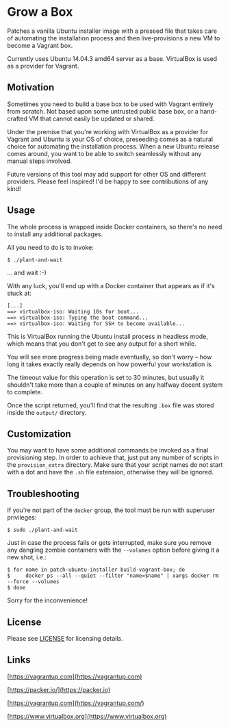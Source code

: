 # Grow a Box

Patches a vanilla Ubuntu installer image with a preseed file that takes care of
automating the installation process and then live-provisions a new VM to become
a Vagrant box.

Currently uses Ubuntu 14.04.3 amd64 server as a base. VirtualBox is used as a
provider for Vagrant.

## Motivation

Sometimes you need to build a base box to be used with Vagrant entirely from
scratch. Not based upon some untrusted public base box, or a hand-crafted VM
that cannot easily be updated or shared.

Under the premise that you're working with VirtualBox as a provider for Vagrant
and Ubuntu is your OS of choice, preseeding comes as a natural choice for
automating the installation process. When a new Ubuntu release comes around, you
want to be able to switch seamlessly without any manual steps involved.

Future versions of this tool may add support for other OS and different
providers. Please feel inspired! I'd be happy to see contributions of any kind!

## Usage

The whole process is wrapped inside Docker containers, so there's no need to
install any additional packages.

All you need to do is to invoke:

    $ ./plant-and-wait

... and wait :-)

With any luck, you'll end up with a Docker container that appears as if it's
stuck at:

    [...]
    ==> virtualbox-iso: Waiting 10s for boot...
    ==> virtualbox-iso: Typing the boot command...
    ==> virtualbox-iso: Waiting for SSH to become available...

This is VirtualBox running the Ubuntu install process in headless mode, which
means that you don't get to see any output for a short while.

You will see more progress being made eventually, so don't worry – how long it
takes exactly really depends on how powerful your workstation is.

The timeout value for this operation is set to 30 minutes, but usually it
shouldn't take more than a couple of minutes on any halfway decent system to
complete.

Once the script returned, you'll find that the resulting `.box` file was stored
inside the `output/` directory.

## Customization

You may want to have some additional commands be invoked as a final provisioning
step. In order to achieve that, just put any number of scripts in the
`provision_extra` directory. Make sure that your script names do not start with
a dot and have the `.sh` file extension, otherwise they will be ignored.

## Troubleshooting

If you're not part of the `docker` group, the tool must be run with superuser
privileges:

    $ sudo ./plant-and-wait

Just in case the process fails or gets interrupted, make sure you remove any
dangling zombie containers with the `--volumes` option before giving it a new
shot, i.e.:

    $ for name in patch-ubuntu-installer build-vagrant-box; do
    $     docker ps --all --quiet --filter "name=$name" | xargs docker rm --force --volumes
    $ done

Sorry for the inconvenience!

## License

Please see [LICENSE](/LICENSE) for licensing details.

## Links

[https://vagrantup.com](https://vagrantup.com)

[https://packer.io/](https://packer.io)

[https://vagrantup.com](https://vagrantup.com/)

[https://www.virtualbox.org](https://www.virtualbox.org)
